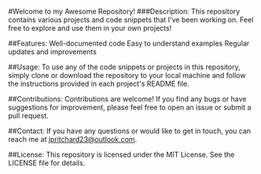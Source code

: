 #Welcome to my Awesome Repository!
###Description:
This repository contains various projects and code snippets that I've been working on. Feel free to explore and use them in your own projects!

##Features:
Well-documented code
Easy to understand examples
Regular updates and improvements

##Usage:
To use any of the code snippets or projects in this repository, simply clone or download the repository to your local machine and follow the instructions provided in each project's README file.

##Contributions:
Contributions are welcome! If you find any bugs or have suggestions for improvement, please feel free to open an issue or submit a pull request.

##Contact:
If you have any questions or would like to get in touch, you can reach me at jpritchard23@outlook.com.

##License:
This repository is licensed under the MIT License. See the LICENSE file for details.

